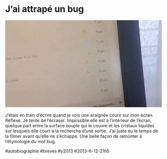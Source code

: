 # J’ai attrapé un bug

![](_i/spider.webp)

J’étais en train d’écrire quand je vois une araignée courir sur mon écran. Réflexe. Je tente de l’écraser. Impossible elle est à l’intérieur de l’écran, quelque part entre la surface souple qui le couvre et les cristaux liquides sur lesquels elle court à la recherche d’une sortie. J’ai juste eu le temps de la filmer avant qu’elle ne s’échappe. Une belle façon de remonter à l’étymologie du mot bug.



#autobiographie #breves #y2013 #2013-6-12-21h5
